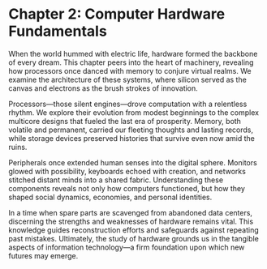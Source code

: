 # Chapter 2: Computer Hardware Fundamentals

When the world hummed with electric life, hardware formed the backbone of every dream. This chapter peers into the heart of machinery, revealing how processors once danced with memory to conjure virtual realms. We examine the architecture of these systems, where silicon served as the canvas and electrons as the brush strokes of innovation.

Processors—those silent engines—drove computation with a relentless rhythm. We explore their evolution from modest beginnings to the complex multicore designs that fueled the last era of prosperity. Memory, both volatile and permanent, carried our fleeting thoughts and lasting records, while storage devices preserved histories that survive even now amid the ruins.

Peripherals once extended human senses into the digital sphere. Monitors glowed with possibility, keyboards echoed with creation, and networks stitched distant minds into a shared fabric. Understanding these components reveals not only how computers functioned, but how they shaped social dynamics, economies, and personal identities.

In a time when spare parts are scavenged from abandoned data centers, discerning the strengths and weaknesses of hardware remains vital. This knowledge guides reconstruction efforts and safeguards against repeating past mistakes. Ultimately, the study of hardware grounds us in the tangible aspects of information technology—a firm foundation upon which new futures may emerge.
